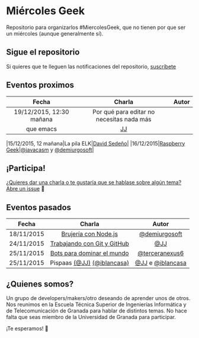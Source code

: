 Miércoles Geek
==============

Repositorio para organizarlos #MiercolesGeek, que no tienen por que ser un miércoles (aunque generalmente sí).

## Sigue el repositorio
Si quieres que te lleguen las notificaciones del repositorio, [suscríbete](https://github.com/iblancasa/miercolesgeek/subscription)

## Eventos proximos
| Fecha     | Charla              |Autor       |
|:--------:|:------------------:|:-----------:|
|19/12/2015, 12:30 mañana|Por qué para editar no necesitas nada más
que emacs|[JJ](https://github.com/JJ)|

|15/12/2015, 12 mañana|La pila ELK|[David Sedeño](https://github.com/davidsf)|
|16/12/2015|[Raspberry Geek][raspberry]|[@javacasm](https://github.com/javacasm) y [@demiurgosoft](https://github.com/demiurgosoft)|



## ¡Participa!
[¿Quieres dar una charla o te gustaría que se hablase sobre algún tema? Abre un issue](https://github.com/iblancasa/miercolesgeek/issues) :speech_balloon:

## Eventos pasados
| Fecha     | Charla              |Autor       |
|:--------:|:------------------:|:-----------:|
|18/11/2015|[Brujería con Node.js][brujeria_node]|[@demiurgosoft](https://github.com/demiurgosoft)|
|24/11/2015|[Trabajando con Git y GitHub][git_github]|[@JJ](https://github.com/JJ)|
|25/11/2015|[Bots para dominar el mundo][bots_dominar]|[@terceranexus6](https://github.com/terceranexus6)|
|25/11/2015|Pispaas [(@JJ)][pispaas_jj] [(@iblancasa)][pispaas_iblancasa]|[@JJ](https://github.com/JJ) e [@iblancasa](https://github.com/iblancasa)|

## ¿Quienes somos?
Un grupo de developers/makers/otro deseando de aprender unos de otros. Nos reunimos en la Escuela Técnica Superior de Ingenierías Informática y de Telecomunicación de Granada para hablar de distintos temas. No hace falta que seas miembro de la Universidad de Granada para participar.

¡Te esperamos! :eyes:

[brujeria_node]:http://demiurgosoft.github.io/brujeria-con-node/
[git_github]: http://jj.github.io/masgit
[bots_dominar]: https://docs.google.com/presentation/d/1IqVE9mdqlMXrcom07A29VR74XkZ9KOj42V5v6m8MuUs/
[pispaas_jj]: http://jj.github.io/pispaas/
[pispaas_iblancasa]: http://iblancasa.com/PaaSalo-iblancasa/
[raspberry]: https://github.com/javacasm/RaspberryMiercolesGeek
